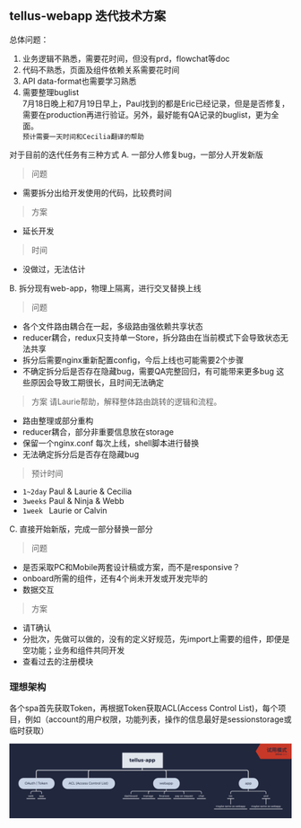 ## tellus-webapp 迭代技术方案
总体问题：
1. 业务逻辑不熟悉，需要花时间，但没有prd，flowchat等doc    
2. 代码不熟悉，页面及组件依赖关系需要花时间  
3. API data-format也需要学习熟悉
4. 需要整理buglist  
7月18日晚上和7月19日早上，Paul找到的都是Eric已经记录，但是是否修复，需要在production再进行验证。另外，最好能有QA记录的buglist，更为全面。  
`预计需要一天时间和Cecilia翻译的帮助`

对于目前的迭代任务有三种方式
A. 一部分人修复bug，一部分人开发新版
> 问题  
* 需要拆分出给开发使用的代码，比较费时间

> 方案  
* 延长开发

> 时间  
* 没做过，无法估计

B. 拆分现有web-app，物理上隔离，进行交叉替换上线
> 问题  
* 各个文件路由耦合在一起，多级路由强依赖共享状态
* reducer耦合，redux只支持单一Store，拆分路由在当前模式下会导致状态无法共享
* 拆分后需要nginx重新配置config，今后上线也可能需要2个步骤
* 不确定拆分后是否存在隐藏bug，需要QA完整回归，有可能带来更多bug
这些原因会导致工期很长，且时间无法确定

> 方案
请Laurie帮助，解释整体路由跳转的逻辑和流程。
* 路由整理或部分重构
* reducer耦合，部分非重要信息放在storage
* 保留一个nginx.conf 每次上线，shell脚本进行替换
* 无法确定拆分后是否存在隐藏bug

> 预计时间  
* `1~2day` Paul & Laurie & Cecilia  
* `3weeks` Paul & Ninja & Webb
* `1week ` Laurie or Calvin

C. 直接开始新版，完成一部分替换一部分
> 问题
* 是否采取PC和Mobile两套设计稿或方案，而不是responsive？
* onboard所需的组件，还有4个尚未开发或开发完毕的
* 数据交互

> 方案
* 请T确认
* 分批次，先做可以做的，没有的定义好规范，先import上需要的组件，即便是空功能；业务和组件共同开发
* 查看过去的注册模块

### 理想架构
各个spa首先获取Token，再根据Token获取ACL(Access Control List)，每个项目，例如（account的用户权限，功能列表，操作的信息最好是sessionstorage或临时获取）

![alt](./tellus-app.png)

